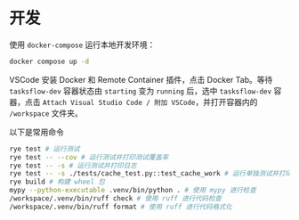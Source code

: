 # 开发

使用 `docker-compose` 运行本地开发环境：

```sh
docker compose up -d
```

VSCode 安装 Docker 和 Remote Container 插件，点击 Docker Tab。等待 `tasksflow-dev` 容器状态由 `starting` 变为 `running` 后，选中 `tasksflow-dev` 容器，点击 `Attach Visual Studio Code / 附加 VSCode`，并打开容器内的 `/workspace` 文件夹。

以下是常用命令

```sh
rye test # 运行测试
rye test -- --cov # 运行测试并打印测试覆盖率
rye test -- -s # 运行测试并打印日志
rye test -- -s ./tests/cache_test.py::test_cache_work # 运行单独测试并打印日志
rye build # 构建 wheel 包
mypy --python-executable .venv/bin/python . # 使用 mypy 进行检查
/workspace/.venv/bin/ruff check # 使用 ruff 进行代码检查
/workspace/.venv/bin/ruff format # 使用 ruff 进行代码格式化
```
